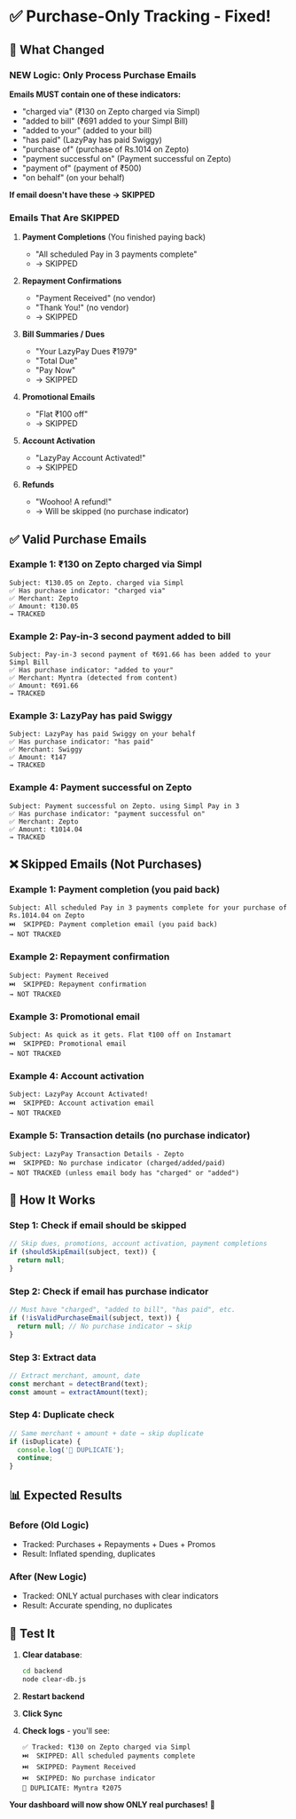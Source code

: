 # ✅ Purchase-Only Tracking - Fixed!

## 🎯 What Changed

### NEW Logic: Only Process Purchase Emails

**Emails MUST contain one of these indicators:**
- "charged via" (₹130 on Zepto charged via Simpl)
- "added to bill" (₹691 added to your Simpl Bill)
- "added to your" (added to your bill)
- "has paid" (LazyPay has paid Swiggy)
- "purchase of" (purchase of Rs.1014 on Zepto)
- "payment successful on" (Payment successful on Zepto)
- "payment of" (payment of ₹500)
- "on behalf" (on your behalf)

**If email doesn't have these → SKIPPED**

### Emails That Are SKIPPED

1. **Payment Completions** (You finished paying back)
   - "All scheduled Pay in 3 payments complete"
   - → SKIPPED

2. **Repayment Confirmations**
   - "Payment Received" (no vendor)
   - "Thank You!" (no vendor)
   - → SKIPPED

3. **Bill Summaries / Dues**
   - "Your LazyPay Dues ₹1979"
   - "Total Due"
   - "Pay Now"
   - → SKIPPED

4. **Promotional Emails**
   - "Flat ₹100 off"
   - → SKIPPED

5. **Account Activation**
   - "LazyPay Account Activated!"
   - → SKIPPED

6. **Refunds**
   - "Woohoo! A refund!"
   - → Will be skipped (no purchase indicator)

## ✅ Valid Purchase Emails

### Example 1: ₹130 on Zepto charged via Simpl
```
Subject: ₹130.05 on Zepto. charged via Simpl
✅ Has purchase indicator: "charged via"
✅ Merchant: Zepto
✅ Amount: ₹130.05
→ TRACKED
```

### Example 2: Pay-in-3 second payment added to bill
```
Subject: Pay-in-3 second payment of ₹691.66 has been added to your Simpl Bill
✅ Has purchase indicator: "added to your"
✅ Merchant: Myntra (detected from content)
✅ Amount: ₹691.66
→ TRACKED
```

### Example 3: LazyPay has paid Swiggy
```
Subject: LazyPay has paid Swiggy on your behalf
✅ Has purchase indicator: "has paid"
✅ Merchant: Swiggy
✅ Amount: ₹147
→ TRACKED
```

### Example 4: Payment successful on Zepto
```
Subject: Payment successful on Zepto. using Simpl Pay in 3
✅ Has purchase indicator: "payment successful on"
✅ Merchant: Zepto
✅ Amount: ₹1014.04
→ TRACKED
```

## ❌ Skipped Emails (Not Purchases)

### Example 1: Payment completion (you paid back)
```
Subject: All scheduled Pay in 3 payments complete for your purchase of Rs.1014.04 on Zepto
⏭️  SKIPPED: Payment completion email (you paid back)
→ NOT TRACKED
```

### Example 2: Repayment confirmation
```
Subject: Payment Received
⏭️  SKIPPED: Repayment confirmation
→ NOT TRACKED
```

### Example 3: Promotional email
```
Subject: As quick as it gets. Flat ₹100 off on Instamart
⏭️  SKIPPED: Promotional email
→ NOT TRACKED
```

### Example 4: Account activation
```
Subject: LazyPay Account Activated!
⏭️  SKIPPED: Account activation email
→ NOT TRACKED
```

### Example 5: Transaction details (no purchase indicator)
```
Subject: LazyPay Transaction Details - Zepto
⏭️  SKIPPED: No purchase indicator (charged/added/paid)
→ NOT TRACKED (unless email body has "charged" or "added")
```

## 🔧 How It Works

### Step 1: Check if email should be skipped
```javascript
// Skip dues, promotions, account activation, payment completions
if (shouldSkipEmail(subject, text)) {
  return null;
}
```

### Step 2: Check if email has purchase indicator
```javascript
// Must have "charged", "added to bill", "has paid", etc.
if (!isValidPurchaseEmail(subject, text)) {
  return null; // No purchase indicator → skip
}
```

### Step 3: Extract data
```javascript
// Extract merchant, amount, date
const merchant = detectBrand(text);
const amount = extractAmount(text);
```

### Step 4: Duplicate check
```javascript
// Same merchant + amount + date → skip duplicate
if (isDuplicate) {
  console.log('🔄 DUPLICATE');
  continue;
}
```

## 📊 Expected Results

### Before (Old Logic)
- Tracked: Purchases + Repayments + Dues + Promos
- Result: Inflated spending, duplicates

### After (New Logic)
- Tracked: ONLY actual purchases with clear indicators
- Result: Accurate spending, no duplicates

## 🚀 Test It

1. **Clear database**:
   ```bash
   cd backend
   node clear-db.js
   ```

2. **Restart backend**

3. **Click Sync**

4. **Check logs** - you'll see:
   ```
   ✅ Tracked: ₹130 on Zepto charged via Simpl
   ⏭️  SKIPPED: All scheduled payments complete
   ⏭️  SKIPPED: Payment Received
   ⏭️  SKIPPED: No purchase indicator
   🔄 DUPLICATE: Myntra ₹2075
   ```

**Your dashboard will now show ONLY real purchases!** 🎉
